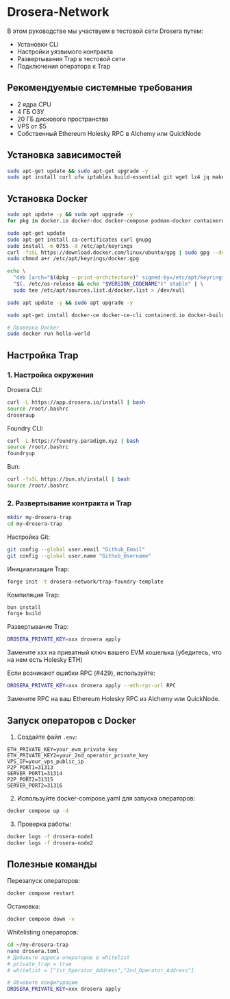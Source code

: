 # Drosera-Network

В этом руководстве мы участвуем в тестовой сети Drosera путем:

- Установки CLI
- Настройки уязвимого контракта
- Развертывания Trap в тестовой сети
- Подключения оператора к Trap

## Рекомендуемые системные требования

- 2 ядра CPU
- 4 ГБ ОЗУ
- 20 ГБ дискового пространства
- VPS от $5
- Собственный Ethereum Holesky RPC в Alchemy или QuickNode

## Установка зависимостей

```bash
sudo apt-get update && sudo apt-get upgrade -y
sudo apt install curl ufw iptables build-essential git wget lz4 jq make gcc nano automake autoconf tmux htop nvme-cli libgbm1 pkg-config libssl-dev libleveldb-dev tar clang bsdmainutils ncdu unzip libleveldb-dev -y
```

## Установка Docker

```bash
sudo apt update -y && sudo apt upgrade -y
for pkg in docker.io docker-doc docker-compose podman-docker containerd.io runc; do sudo apt-get remove $pkg; done

sudo apt-get update
sudo apt-get install ca-certificates curl gnupg
sudo install -m 0755 -d /etc/apt/keyrings
curl -fsSL https://download.docker.com/linux/ubuntu/gpg | sudo gpg --dearmor -o /etc/apt/keyrings/docker.gpg
sudo chmod a+r /etc/apt/keyrings/docker.gpg

echo \
  "deb [arch="$(dpkg --print-architecture)" signed-by=/etc/apt/keyrings/docker.gpg] https://download.docker.com/linux/ubuntu \
  "$(. /etc/os-release && echo "$VERSION_CODENAME")" stable" | \
  sudo tee /etc/apt/sources.list.d/docker.list > /dev/null

sudo apt update -y && sudo apt upgrade -y

sudo apt-get install docker-ce docker-ce-cli containerd.io docker-buildx-plugin docker-compose-plugin

# Проверка Docker
sudo docker run hello-world
```

## Настройка Trap

### 1. Настройка окружения

Drosera CLI:
```bash
curl -L https://app.drosera.io/install | bash
source /root/.bashrc
droseraup
```

Foundry CLI:
```bash
curl -L https://foundry.paradigm.xyz | bash
source /root/.bashrc
foundryup
```

Bun:
```bash
curl -fsSL https://bun.sh/install | bash
source /root/.bashrc
```

### 2. Развертывание контракта и Trap

```bash
mkdir my-drosera-trap
cd my-drosera-trap
```

Настройка Git:
```bash
git config --global user.email "Github_Email"
git config --global user.name "Github_Username"
```

Инициализация Trap:
```bash
forge init -t drosera-network/trap-foundry-template
```

Компиляция Trap:
```bash
bun install
forge build
```

Развертывание Trap:
```bash
DROSERA_PRIVATE_KEY=xxx drosera apply
```
Замените xxx на приватный ключ вашего EVM кошелька (убедитесь, что на нем есть Holesky ETH)

Если возникают ошибки RPC (#429), используйте:
```bash
DROSERA_PRIVATE_KEY=xxx drosera apply --eth-rpc-url RPC
```
Замените RPC на ваш Ethereum Holesky RPC из Alchemy или QuickNode.

## Запуск операторов с Docker

1. Создайте файл `.env`:
```
ETH_PRIVATE_KEY=your_evm_private_key
ETH_PRIVATE_KEY2=your_2nd_operator_private_key
VPS_IP=your_vps_public_ip
P2P_PORT1=31313
SERVER_PORT1=31314
P2P_PORT2=31315
SERVER_PORT2=31316
```

2. Используйте docker-compose.yaml для запуска операторов:
```bash
docker compose up -d
```

3. Проверка работы:
```bash
docker logs -f drosera-node1
docker logs -f drosera-node2
```

## Полезные команды

Перезапуск операторов:
```bash
docker compose restart
```

Остановка:
```bash
docker compose down -v
```

Whitelisting операторов:
```bash
cd ~/my-drosera-trap
nano drosera.toml
# Добавьте адреса операторов в whitelist
# private_trap = true
# whitelist = ["1st_Operator_Address","2nd_Operator_Address"]

# Обновите конфигурацию
DROSERA_PRIVATE_KEY=xxx drosera apply
``` 